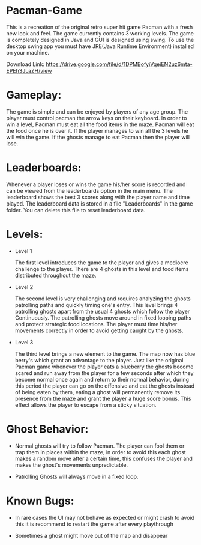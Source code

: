 # Pacman-Game
This is a recreation of the original retro super hit game Pacman with a fresh new look and feel.
The game currently contains 3 working levels.
The game is completely designed in Java and GUI is designed using swing. 
To use the desktop swing app you must have JRE(Java Runtime Environment) installed on your machine.

Download Link: https://drive.google.com/file/d/1DPMBofyiVqeiEN2uz6mta-EPEh3JLaZH/view

# Gameplay:

  The game is simple and can be enjoyed by players of any age group. The player must control pacman the arrow keys on their keyboard.
  In order to win a level, Pacman must eat all the food items in the maze. Pacman will eat the food once he is over it. If the player manages to win all the 3 levels he will win the game.
  If the ghosts manage to eat Pacman then the player will lose.
  
# Leaderboards:

  Whenever a player loses or wins the game his/her score is recorded and can be viewed from the leaderboards option in the main menu. The leaderboard shows the best 3 scores along with the player name and time played.
  The leaderboard data is stored in a file "Leaderboards" in the game folder. You can delete this file to reset 
  leaderboard data.
  

# Levels:

* Level 1
  
  The first level introduces the game to the player and gives a mediocre challenge to the player.
  There are 4 ghosts in this level and food items distributed throughout the maze.
  
* Level 2
  
  The second level is very challenging and requires analyzing the ghosts patrolling paths and quickly timing one's entry. This level brings 4 patrolling ghosts apart from the usual 4 ghosts which follow the player
  Continuously. The patrolling ghosts move around in fixed looping paths and protect strategic food locations.
  The player must time his/her movements correctly in order to avoid getting caught by the ghosts.
  
* Level 3
  
  The third level brings a new element to the game. The map now has blue berry's which grant an advantage to the player.
  Just like the original Pacman game whenever the player eats a blueberry the ghosts become scared and run away from the 
  player for a few seconds after which they become normal once again and return to their normal behavior, during this period 
  the player can go on the offensive and eat the ghosts instead of being eaten by them, eating a ghost will permanently remove
  its presence from the maze and grant the player a huge score bonus. This effect allows the player to escape from a sticky situation. 
  
# Ghost Behavior:
  
* Normal ghosts will try to follow Pacman. The player can fool them or trap them in places within the maze, in order to 
  avoid this each ghost makes a random move after a certain time, this confuses the player and makes the ghost's movements 
  unpredictable.
  
* Patrolling Ghosts will always move in a fixed loop.

# Known Bugs:

* In rare cases the UI may not behave as expected or might crash to avoid this it is recommend to restart the game after every   playthrough

* Sometimes a ghost might move out of the map and disappear


